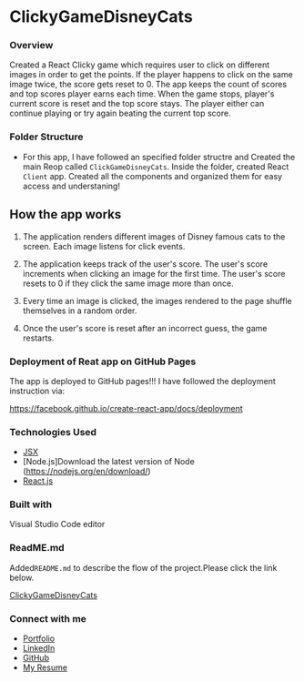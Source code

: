 # ClickyGameDisneyCats


### Overview

Created a React Clicky game which requires user to click on different images in order to get the points. If the player happens to click on the same image twice, the score gets reset to 0. The app keeps the count of scores and top scores player earns each time. When the game stops, player's current score is reset and the top score stays. The player either can continue playing or try again beating the current top score.

### Folder Structure

* For this app, I have followed an specified folder structre and Created the main Reop called `ClickGameDisneyCats`. Inside the folder, created React `Client` app. Created all the components and  organized them for easy access and understaning!

## How the app works

1. The application renders different images of Disney famous cats to the screen. Each image listens for click events.

2. The application keeps track of the user's score. The user's score increments when clicking an image for the first time. The user's score resets to 0 if they click the same image more than once.

3. Every time an image is clicked, the images rendered to the page shuffle themselves in a random order.

4. Once the user's score is reset after an incorrect guess, the game restarts.


### Deployment of Reat app on GitHub Pages

The app is deployed to GitHub pages!!! I have followed the deployment instruction via:

 https://facebook.github.io/create-react-app/docs/deployment


### Technologies Used

* [JSX](https://reactjs.org/docs/introducing-jsx.html)
* [Node.js]Download the latest version of Node (https://nodejs.org/en/download/)
* [React.js](https://github.com/facebookincubator/create-react-app)


### Built with

 Visual Studio Code editor

### ReadME.md

Added`README.md` to describe the flow of the project.Please click the link below.

[ClickyGameDisneyCats](https://dara9234.github.io/ClickyGameDisneyCats/)




### Connect with me

* [Portfolio](https://dara9234.github.io/MyPortfolio/)
* [LinkedIn](https://www.linkedin.com/in/darakhshan-ahmed-bbb5a967/)
* [GitHub](https://github.com/dara9234)
* [My Resume](https://www.linkedin.com/in/darakhshan-ahmed-bbb5a967/)






